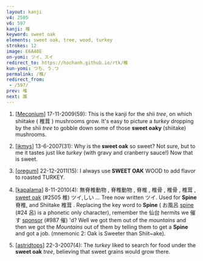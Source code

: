 ```yaml
---
layout: kanji
v4: 2505
v6: 597
kanji: 椎
keyword: sweet oak
elements: sweet oak, tree, wood, turkey
strokes: 12
image: E6A48E
on-yomi: ツイ、スイ
redirect_to: https://hochanh.github.io/rtk/椎
kun-yomi: つち、う.つ
permalink: /椎/
redirect_from:
 - /597/
prev: 堆
next: 誰
---
```


1) [<a href="http://kanji.koohii.com/profile/Meconium">Meconium</a>] 17-11-2009(59): This is the kanji for the shii <em>tree</em>, on which shiitake ( 椎茸 ) mushrooms grow. It&#039;s easy to picture a <em>turkey</em> dropping by the shii <em>tree</em> to gobble down some of those <strong>sweet oaky</strong> (shiitake) mushrooms.

2) [<a href="http://kanji.koohii.com/profile/ikmys">ikmys</a>] 13-6-2007(31): Why is the<strong> sweet oak</strong> so sweet? Not sure, but to me it tastes just like <em>turkey</em> (with gravy and cranberry sauce!) Now that is sweet.

3) [<a href="http://kanji.koohii.com/profile/oregum">oregum</a>] 22-12-2011(15): I always use<strong> SWEET OAK</strong> WOOD to add flavor to roasted TURKEY.

4) [<a href="http://kanji.koohii.com/profile/kapalama">kapalama</a>] 8-11-2010(4): 無脊椎動物 , 脊椎動物 , 脊椎 , 椎骨 , 椎骨 , 椎茸 , <a href="../v4/2505.html">sweet oak</a> (#2505 椎) ツイ,しい ... Tree now written ツイ. Used for <strong>Spine</strong>脊椎, and Shiitake 椎茸 . Replacing the key word to <strong>Spine</strong> ( お風呂 <a href="../v4/24.html">spine</a> (#24 呂) is a phonetic only character), remember the 仙台 hermits we 催す <a href="../v4/987.html">sponsor</a> (#987 催) &#039;d? Well we got them out of the <em>mountains</em> and then we got the <em>Mountains</em> out of them by telling them to get a <strong>Spine</strong> and got a job. (mnemonic 2: Oak is Sweeter than Shiit~ake).

5) [<a href="http://kanji.koohii.com/profile/astridtops">astridtops</a>] 22-3-2007(4): The <em>turkey</em> liked to search for food under the<strong> sweet oak</strong> <em>tree</em>, believing that sweet grains would grow there.


